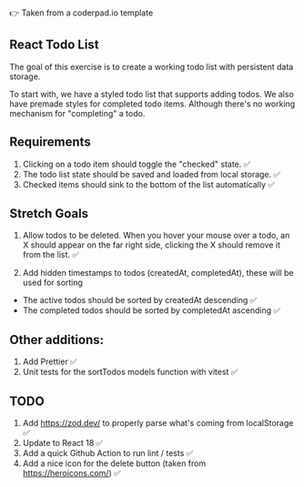 👉 Taken from a coderpad.io template

## React Todo List

The goal of this exercise is to create a working todo list with persistent data storage.

To start with, we have a styled todo list that supports adding todos. We also have premade styles for completed todo items. Although there's no working mechanism for "completing" a todo.

## Requirements

1. Clicking on a todo item should toggle the "checked" state. ✅
2. The todo list state should be saved and loaded from local storage. ✅
3. Checked items should sink to the bottom of the list automatically ✅

## Stretch Goals

1. Allow todos to be deleted. When you hover your mouse over a todo, an X should appear on the far right side, clicking the X should remove it from the list. ✅

2. Add hidden timestamps to todos (createdAt, completedAt), these will be used for sorting

- The active todos should be sorted by createdAt descending ✅
- The completed todos should be sorted by completedAt ascending ✅

## Other additions:

1. Add Prettier ✅
2. Unit tests for the sortTodos models function with vitest ✅

## TODO

1. Add https://zod.dev/ to properly parse what's coming from localStorage ✅
2. Update to React 18 ✅
3. Add a quick Github Action to run lint / tests ✅
4. Add a nice icon for the delete button (taken from https://heroicons.com/) ✅
